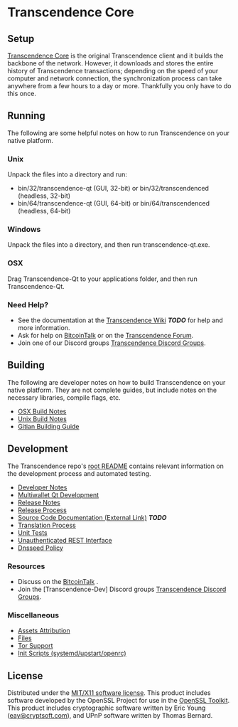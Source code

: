 Transcendence Core
=====================

Setup
---------------------
[Transcendence Core](http://Transcendencecoin.com) is the original Transcendence client and it builds the backbone of the network. However, it downloads and stores the entire history of Transcendence transactions; depending on the speed of your computer and network connection, the synchronization process can take anywhere from a few hours to a day or more. Thankfully you only have to do this once.

Running
---------------------
The following are some helpful notes on how to run Transcendence on your native platform.

### Unix

Unpack the files into a directory and run:

- bin/32/transcendence-qt (GUI, 32-bit) or bin/32/transcendenced (headless, 32-bit)
- bin/64/transcendence-qt (GUI, 64-bit) or bin/64/transcendenced (headless, 64-bit)

### Windows

Unpack the files into a directory, and then run transcendence-qt.exe.

### OSX

Drag Transcendence-Qt to your applications folder, and then run Transcendence-Qt.

### Need Help?

* See the documentation at the [Transcendence Wiki](https://en.bitcoin.it/wiki/Main_Page) ***TODO***
for help and more information.
* Ask for help on [BitcoinTalk](https://bitcointalk.org/index.php) or on the [Transcendence Forum](http://Transcendencecoin.com/).
* Join one of our Discord groups [Transcendence Discord Groups](https://discord.gg/YcnvMqt).

Building
---------------------
The following are developer notes on how to build Transcendence on your native platform. They are not complete guides, but include notes on the necessary libraries, compile flags, etc.

- [OSX Build Notes](build-osx.md)
- [Unix Build Notes](build-unix.md)
- [Gitian Building Guide](gitian-building.md)

Development
---------------------
The Transcendence repo's [root README](https://github.com/eastcoastcrypto/Transcendence/blob/master/README.md) contains relevant information on the development process and automated testing.

- [Developer Notes](developer-notes.md)
- [Multiwallet Qt Development](multiwallet-qt.md)
- [Release Notes](release-notes.md)
- [Release Process](release-process.md)
- [Source Code Documentation (External Link)](https://dev.visucore.com/bitcoin/doxygen/) ***TODO***
- [Translation Process](translation_process.md)
- [Unit Tests](unit-tests.md)
- [Unauthenticated REST Interface](REST-interface.md)
- [Dnsseed Policy](dnsseed-policy.md)

### Resources

* Discuss on the [BitcoinTalk](https://bitcointalk.org/index.php?topic=1262920.0) .
* Join the [Transcendence-Dev] Discord groups [Transcendence Discord Groups](https://discord.gg/YcnvMqt).

### Miscellaneous
- [Assets Attribution](assets-attribution.md)
- [Files](files.md)
- [Tor Support](tor.md)
- [Init Scripts (systemd/upstart/openrc)](init.md)

License
---------------------
Distributed under the [MIT/X11 software license](http://www.opensource.org/licenses/mit-license.php).
This product includes software developed by the OpenSSL Project for use in the [OpenSSL Toolkit](https://www.openssl.org/). This product includes
cryptographic software written by Eric Young ([eay@cryptsoft.com](mailto:eay@cryptsoft.com)), and UPnP software written by Thomas Bernard.
